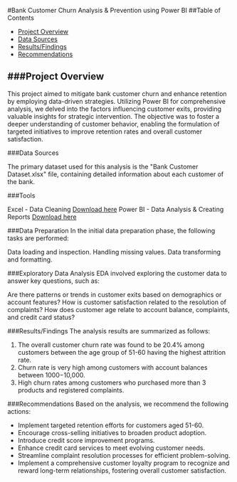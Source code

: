 #Bank Customer Churn Analysis & Prevention using Power BI
##Table of Contents
- [Project Overview](#project-overview)
- [Data Sources](#data-sources)
- [Results/Findings](#results/findings)
- [Recommendations](#recommendations)

###Project Overview
---
This project aimed to mitigate bank customer churn and enhance retention by employing data-driven strategies. Utilizing Power BI for comprehensive analysis, we delved into the factors influencing customer exits, providing valuable insights for strategic intervention. The objective was to foster a deeper understanding of customer behavior, enabling the formulation of targeted initiatives to improve retention rates and overall customer satisfaction.

###Data Sources

The primary dataset used for this analysis is the "Bank Customer Dataset.xlsx" file, containing detailed information about each customer of the bank.

###Tools

Excel - Data Cleaning [Download here](https://www.microsoft.com/en-in/microsoft-365/excel)
Power BI - Data Analysis & Creating Reports [Download here](https://powerbi.microsoft.com/en-us/downloads/)

###Data Preparation
In the initial data preparation phase, the following tasks are performed:

Data loading and inspection.
Handling missing values.
Data transforming and formatting.

###Exploratory Data Analysis
EDA involved exploring the customer data to answer key questions, such as:

Are there patterns or trends in customer exits based on demographics or account features?
How is customer satisfaction related to the resolution of complaints?
How does customer age relate to account balance, complaints, and credit card status?

###Results/Findings
The analysis results are summarized as follows:

1. The overall customer churn rate was found to be 20.4% among customers between the age group of 51-60 having the highest attrition rate.
2. Churn rate is very high among customers with account balances between $1000-$10,000.
3. High churn rates among customers who purchased more than 3 products and registered complaints.

###Recommendations
Based on the analysis, we recommend the following actions:

- Implement targeted retention efforts for customers aged 51-60.
- Encourage cross-selling initiatives to broaden product adoption.
- Introduce credit score improvement programs.
- Enhance credit card services to meet evolving customer needs.
- Streamline complaint resolution processes for efficient problem-solving.
- Implement a comprehensive customer loyalty program to recognize and reward long-term relationships, fostering overall customer satisfaction.
